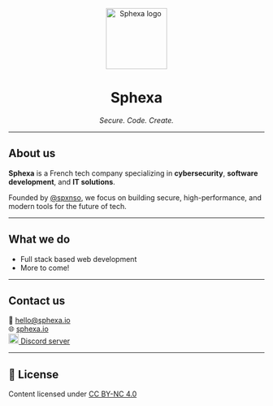 <p align="center">
  <img src="https://your-cdn/logo.png" alt="Sphexa logo" width="120" />
</p>

<h1 align="center">Sphexa</h1>

<p align="center"><em>Secure. Code. Create.</em></p>

---

## About us

**Sphexa** is a French tech company specializing in **cybersecurity**, **software development**, and **IT solutions**.

Founded by [@spxnso](https://github.com/spxnso), we focus on building secure, high-performance, and modern tools for the future of tech.

---

## What we do

- Full stack based web development
- More to come!

---

## Contact us

📧 hello@sphexa.io  
🌐 [sphexa.io](https://sphexa.io)  
<a href="https://discord.gg/sphexa">
  <img src="https://cdn.simpleicons.org/discord/5865F2" width="20" alt="Discord" /> Discord server
</a>


---

## 📄 License

Content licensed under [CC BY-NC 4.0](https://creativecommons.org/licenses/by-nc/4.0/)
